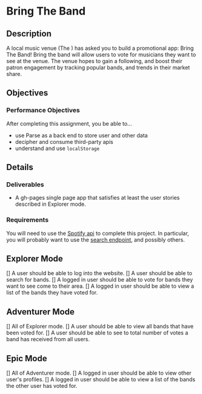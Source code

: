 # Bring The Band

## Description
A local music venue (The ) has asked you to build a promotional app: Bring The Band! Bring the band will allow users to vote for musicians they want to see at the venue. The venue hopes to gain a following, and boost their patron engagement by tracking popular bands, and trends in their market share.

## Objectives

### Performance Objectives

After completing this assignment, you be able to...

* use Parse as a back end to store user and other data
* decipher and consume third-party apis
* understand and use `localStorage`

## Details

### Deliverables

* A gh-pages single page app that satisfies at least the user stories described in Explorer mode.

### Requirements  
You will need to use the [Spotify api](https://developer.spotify.com/web-api/endpoint-reference/) to complete this project. In particular, you will probably want to use the [search endpoint](https://developer.spotify.com/web-api/search-item/), and possibly others.

## Explorer Mode

[] A user should be able to log into the website.
[] A user should be able to search for bands.
[] A logged in user should be able to vote for bands they want to see come to their area.
[] A logged in user should be able to view a list of the bands they have voted for.

## Adventurer Mode

[] All of Explorer mode.
[] A user should be able to view all bands that have been voted for.
[] A user should be able to see to total number of votes a band has received from all users.

## Epic Mode

[] All of Adventurer mode.
[] A logged in user should be able to view other user's profiles.
[] A logged in user should be able to view a list of the bands the other user has voted for.
